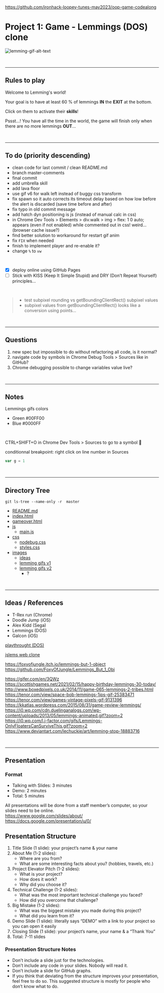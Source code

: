 https://github.com/ironhack-loopey-tunes-may2023/oop-game-codealong  

# Project 1: Game - Lemmings (DOS) clone

<!-- ![lemming-gif-alt-text](https://i.gifer.com/80rm.gif) -->
<!-- <img src="https://i.gifer.com/80rm.gif"> -->

<!-- animated gif not visible in GitHub because Giffer is actually returning a .mp4 file! -->

![lemming-gif-alt-text][lemming-gif]

[lemming-gif]: https://i.gifer.com/origin/43/4381cee4efb9b74ab41c7c2a2d38ce81.gif

&nbsp;

---
## Rules to play

Welcome to Lemming's world!

Your goal is to have at least 60 % of lemmings **IN** the **EXIT** at the bottom.

Click on them to activate their **skills**!

Pssst...! You have all the time in the world, the game will finish only when there are no more lemmings **OUT**...

&nbsp;

---
## To do (priority descending)

- clean code for last commit / clean README.md
- branch master-comments
- final commit
- add umbrella skill
- add lava floor
- use gif v6 for walk left instead of buggy css transform
- fix spawn so it auto corrects its timeout delay based on how low before the alert is discarded (save time before and after)
- fix typo in old commit message
- add hatch dyn positioning is js (instead of manual calc in css)
- in Chrome Dev Tools > Elements > div.walk > img > flex: 1 0 auto; appears (even if not enabled) while commented out in css! weird... (browser cache issue?)
- find better solution to workaround for restart gif anim
- fix `FIX` when needed
- finish to implement player and re-enable it?
- change `%` to `vw`

<br>

- [x] deploy online using GitHub Pages
- [ ] Stick with KISS (Keep It Simple Stupid) and DRY (Don’t Repeat Yourself) principles...

<br>

> - test subpixel rounding vs getBoundingClientRect() subpixel values
> - subpixel values from getBoundingClientRect() looks like a conversion using points...

&nbsp; <!-- empty HTML comment does not work --> <!-- <br> --> <!-- <br /> --> <!-- &nbsp; bigger space than br --> 

---
## Questions
1. new spec but impossible to do without refactoring all code, is it normal?
2. navigate code by symbols in Chrome Debug Tools > Sources like in GitHub?
3. Chrome debugging possible to change variables value live?

&nbsp;

---
## Notes

Lemmings gifs colors
- Green #00FF00
- Blue #0000FF

<br>

CTRL+SHIFT+O in Chrome Dev Tools > Sources to go to a symbol 🤯  

conditionnal breakpoint: right click on line number in Sources

```js
var g = 1
```

&nbsp;

---
## Directory Tree

`git ls-tree --name-only -r  master`

* [README.md](README.md)
* [index.html](index.html)
* [gameover.html](gameover.html)
* [js](js)
    - [main.js](js/main.js)
* [css](css)
    - [nodebug.css](css/nodebug.css)
    - [styles.css](css/styles.css)
* [images](images)
    - [ideas](images/ideas)
    - [lemming gifs v1](images/lemming%20gifs%20v1)
    - [lemming gifs v2](images/lemming%20gifs%20v2)
        - ?

&nbsp;

---
## Ideas / References

- T-Rex run (Chrome)
- Doodle Jump (iOS)
- Alex Kidd (Sega)
- Lemmings (DOS)
- Galcon (iOS)

[playthrought (DOS)](https://www.youtube.com/watch?v=xIuxB1oR2WQ )

[jslems web clone](http://funhtml5games.com/jslems/lemms.php)

https://foxyofjungle.itch.io/lemmings-but-1-object  
https://github.com/FoxyOfJungle/Lemmings_But_1_Obj  

https://gifer.com/en/3QWz  
https://scottishgames.net/2021/02/15/happy-birthday-lemmings-30-today/  
http://www.boxedpixels.co.uk/2014/11/game-065-lemmings-2-tribes.html  
https://tenor.com/view/space-bob-lemmings-1jps-gif-25383471  
https://tenor.com/view/games-vintage-pixels-gif-9131396  
https://kkatlas.wordpress.com/2015/08/31/game-review-lemmings/  
https://i0.wp.com/cdn.duelinganalogs.com/wp-content/uploads/2013/05/lemmings-animated.gif?zoom=2  
https://i0.wp.com/l.j-factor.com/gifs/Lemmings-OnlyFloatersCanSurviveThis.gif?zoom=2  
https://www.deviantart.com/lechuckie/art/lemming-stop-18883716  

&nbsp;

---
## Presentation

### Format
- Talking with Slides: 3 minutes
- Demo: 2 minutes
- Total: 5 minutes

All presentations will be done from a staff member’s computer, so your slides need to be online.  
https://www.google.com/slides/about/  
https://docs.google.com/presentation/u/0/  

## Presentation Structure
1.	Title Slide (1 slide): your project’s name & your name
2.	About Me (1-2 slides):
    - Where are you from?
    - What are some interesting facts about you? (hobbies, travels, etc.)
3.	Project Elevator Pitch (1-2 slides):
    - What is your project?
    - How does it work?
    - Why did you choose it?
4.	Technical Challenge (1-2 slides):
    - What was the most important technical challenge you faced?
    - How did you overcome that challenge?
5.	Big Mistake (1-2 slides):
    - What was the biggest mistake you made during this project?
    - What did you learn from it?
6.	Demo Slide (1 slide): literally says “DEMO” with a link to your project so you can open it easily
7.	Closing Slide (1 slide): your project’s name, your name & a “Thank You”
8.	Total: 7-11 slides

### Presentation Structure Notes
- Don’t include a slide just for the technologies.
- Don’t include any code in your slides. Nobody will read it.
- Don’t include a slide for GitHub graphs.
- If you think that deviating from the structure improves your presentation, feel free to do so. This suggested structure is mostly for people who don’t know what to do.